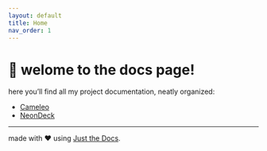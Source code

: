```yaml
---
layout: default
title: Home
nav_order: 1
---
```


# 👋 welome to the docs page!
here you’ll find all my project documentation, neatly organized:

- [Cameleo](cameleo/)
- [NeonDeck](neondeck/)

---
made with ❤️ using [Just the Docs](https://just-the-docs.github.io/just-the-docs/).
